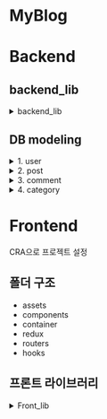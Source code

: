 # MyBlog

# Backend

## backend_lib

<details>

<summary>backend_lib</summary>

- express : 서버 프레임워크
- cors : CORS 문제 해결
  - cross-origin HTTP
  - 프론트엔드와 백엔드의 서버가 다른데 프론트에서 백엔드에 요청을 보내서 생김
- dotenv : .env 파일 사용하기
- hpp, helmet : 보안상 취약점 보안
- mongoose : 몽고디비를 자바스크립트로만 사용하기
- moment : 몽고디비 한국시간으로 맞추기

<hr>

- @babel/cli : 바벨을 터미널에서 명령어처럼 사용
- @babel/core, : 바벨의 핵심 파일, 바벨의 다른 모듈들이 종속성을 가진다.
- @babel/node : 바벨의 CLI 도구 중 하나이다. 이전 버전의 babel-cli 로부터 분리되었다.
- @babel/preset-env : 바벨의 preset 중 하나로 es6+ 이상의 자바스크립트를 각 브라우저/ 노드 환경에 맞는 코드로 변환시켜준다.
- babel-loader : 최종적으로 컴파일
- @babel/polyfill : ES5에 존재하지 않는 최신문법을 지원

<hr>

- morgan : 서버의 로그 보여줌
- nodemon : 파일을 관찰하다 변화가 있으면 애플리케이션을 재실행 해준다.

<hr>
로그인 사용

- JWT : 로그인을 위해 사용
  - 발급받으면 로그인 인증 시 DB를 갈 필요없이 인증가능
- bcryptjs : 비밀번호를 저장할때 단방향 암호화를 하므로 암호화를 살 떄 사용

</details>

## DB modeling

<details>

<summary> 1. user </summary>

| **name**      | **type** | **option**                                   |
| ------------- | -------- | -------------------------------------------- |
| name          | String   | required(O)                                  |
| email         | String   | unique(O)                                    |
| password      | String   | required(O)                                  |
| role          | String   | enum[MainJuin, SubJuin, User], default(User) |
| register_data | Date     | default(Now)                                 |
| comments      | Array    | ref(posts, comments)                         |
| posts         | Array    | ref(posts)                                   |

</details>

<details>

<summary> 2. post </summary>

| **name** | **type** | **option**                                            |
| -------- | -------- | ----------------------------------------------------- |
| name     | String   | required(O), index(O)                                 |
| title    | String   | unique(O)                                             |
| contents | Number   | defalut(-2)                                           |
| views    | String   | defalut("https://source.unsplash.com/random/301x201") |
| fileUrl  | Date     | default(Now)                                          |
| date     | String   | default(Now)                                          |
| category | Single   | ref(category)                                         |
| comments | Single   | ref(comment)                                          |
| creator  | Single   | ref(user)                                             |

</details>

<details>

<summary> 3. comment </summary>

| **name**    | **type** | **option**   |
| ----------- | -------- | ------------ |
| contents    | String   | required(O)  |
| date        | String   | default(Now) |
| post        | Single   | ref(post)    |
| creator     | Single   | ref(user)    |
| creatorName | String   | X            |

</details>

<details>

<summary> 4. category </summary>

| **name**     | **type** | **option**        |
| ------------ | -------- | ----------------- |
| categoryName | String   | default("미분류") |
| posts        | Arrat    | ref(post)         |

</details>

# Frontend

CRA으로 프로젝트 설정

## 폴더 구조

- assets
- components
- container
- redux
- routers
- hooks

## 프론트 라이브러리

<details>
<summary>Front_lib</summary>

- redux, react-redux, redux-actions : 상태관리
- redux-devtools-extension : 리덕스 크롬 데브툴
- redux-saga : 비동기 상태 관리
- redux-router-dom, connected-react-router : 라우터 관리
- bootstrap, reactstrap : css 프레임워크
- dotenv : .env 사용

</details>
